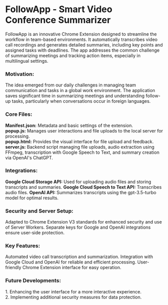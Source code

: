 # FollowApp - Smart Video Conference Summarizer
FollowApp is an innovative Chrome Extension designed to streamline the workflow in team-based environments. It automatically transcribes video call recordings and generates detailed summaries, including key points and assigned tasks with deadlines. The app addresses the common challenge of summarizing meetings and tracking action items, especially in multilingual settings.

<h3>Motivation:</h3>
The idea emerged from our daily challenges in managing team communication and tasks in a global work environment. The application saves significant time in summarizing meetings and understanding follow-up tasks, particularly when conversations occur in foreign languages.

<h3>Core Files:</h3>
<b>Manifest.json:</b> Metadata and basic settings of the extension.<br>
<b>popup.js:</b> Manages user interactions and file uploads to the local server for processing.<br>
<b>popup.html:</b> Provides the visual interface for file upload and feedback.<br>
<b>server.js:</b> Backend script managing file uploads, audio extraction using FFmpeg, transcription with Google Speech to Text, and summary creation via OpenAI's ChatGPT.

<h3>Integrations:</h3>
<b>Google Cloud Storage API:</b> Used for uploading audio files and storing transcripts and summaries.
<b>Google Cloud Speech to Text API:</b> Transcribes audio files.
<b>OpenAI API:</b> Summarizes transcripts using the gpt-3.5-turbo model for optimal results.

<h3>Security and Server Setup:</h3> 
Adapted to Chrome Extension V3 standards for enhanced security and use of Server Workers. Separate keys for Google and OpenAI integrations ensure user-side protection.

<h3>Key Features:</h3>
Automated video call transcription and summarization.
Integration with Google Cloud and OpenAI for reliable and efficient processing.
User-friendly Chrome Extension interface for easy operation.

<h3>Future Developments:</h3>
1. Enhancing the user interface for a more interactive experience.<br>
2. Implementing additional security measures for data protection.
